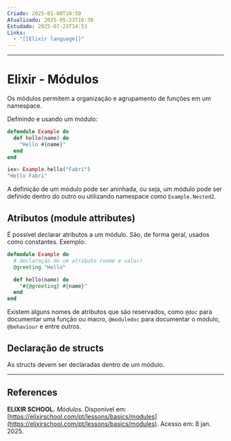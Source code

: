 ```yaml
---
Criado: 2025-01-08T10:50
Atualizado: 2025-05-23T16:30
Estudado: 2025-07-23T14:53
Links:
  - "[[Elixir language]]"
---
```

---
# Elixir - Módulos

Os módulos permitem a organização e agrupamento de funções em um namespace.

Definindo e usando um módulo:

```elixir
defmodule Example do
  def hello(name) do
    "Hello #{name}"
  end
end

iex> Example.hello("Fabri")
"Hello Fabri"
```

A definição de um módulo pode ser aninhada, ou seja, um módulo pode ser definido dentro do outro ou utilizando namespace como `Example.Nested2`.

## Atributos (module attributes)

É possível declarar atributos a um módulo. São, de forma geral, usados como constantes. Exemplo:

```elixir
defmodule Example do
  # declaração de um atributo (nome e valor)
  @greeting "Hello"

  def hello(name) do
    "#{@greeting} #{name}"
  end
end
```

Existem alguns nomes de atributos que são reservados, como `@doc` para documentar uma função ou macro, `@moduledoc` para documentar o módulo, `@behaviour` e entre outros.

## Declaração de structs

As structs devem ser declaradas dentro de um módulo.

---

## References

**ELIXIR SCHOOL.** _Módulos._ Disponível em: [https://elixirschool.com/pt/lessons/basics/modules](https://elixirschool.com/pt/lessons/basics/modules). Acesso em: 8 jan. 2025.